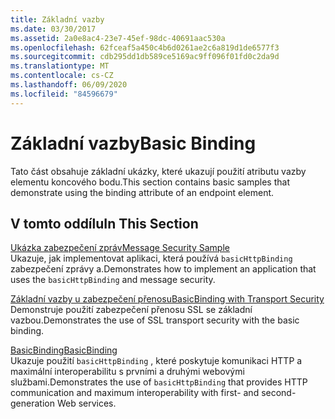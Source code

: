```yaml
---
title: Základní vazby
ms.date: 03/30/2017
ms.assetid: 2a0e8ac4-23e7-45ef-98dc-40691aac530a
ms.openlocfilehash: 62fceaf5a450c4b6d0261ae2c6a819d1de6577f3
ms.sourcegitcommit: cdb295dd1db589ce5169ac9ff096f01fd0c2da9d
ms.translationtype: MT
ms.contentlocale: cs-CZ
ms.lasthandoff: 06/09/2020
ms.locfileid: "84596679"
---
```

# <a name="basic-binding"></a><span data-ttu-id="cb25d-102">Základní vazby</span><span class="sxs-lookup"><span data-stu-id="cb25d-102">Basic Binding</span></span>
<span data-ttu-id="cb25d-103">Tato část obsahuje základní ukázky, které ukazují použití atributu vazby elementu koncového bodu.</span><span class="sxs-lookup"><span data-stu-id="cb25d-103">This section contains basic samples that demonstrate using the binding attribute of an endpoint element.</span></span>  
  
## <a name="in-this-section"></a><span data-ttu-id="cb25d-104">V tomto oddílu</span><span class="sxs-lookup"><span data-stu-id="cb25d-104">In This Section</span></span>  
 [<span data-ttu-id="cb25d-105">Ukázka zabezpečení zpráv</span><span class="sxs-lookup"><span data-stu-id="cb25d-105">Message Security Sample</span></span>](message-security-sample.md)  
 <span data-ttu-id="cb25d-106">Ukazuje, jak implementovat aplikaci, která používá `basicHttpBinding` zabezpečení zprávy a.</span><span class="sxs-lookup"><span data-stu-id="cb25d-106">Demonstrates how to implement an application that uses the `basicHttpBinding` and message security.</span></span>  
  
 [<span data-ttu-id="cb25d-107">Základní vazby u zabezpečení přenosu</span><span class="sxs-lookup"><span data-stu-id="cb25d-107">BasicBinding with Transport Security</span></span>](basicbinding-with-transport-security.md)  
 <span data-ttu-id="cb25d-108">Demonstruje použití zabezpečení přenosu SSL se základní vazbou.</span><span class="sxs-lookup"><span data-stu-id="cb25d-108">Demonstrates the use of SSL transport security with the basic binding.</span></span>  
  
 [<span data-ttu-id="cb25d-109">BasicBinding</span><span class="sxs-lookup"><span data-stu-id="cb25d-109">BasicBinding</span></span>](basicbinding.md)  
 <span data-ttu-id="cb25d-110">Ukazuje použití `basicHttpBinding` , které poskytuje komunikaci HTTP a maximální interoperabilitu s prvními a druhými webovými službami.</span><span class="sxs-lookup"><span data-stu-id="cb25d-110">Demonstrates the use of `basicHttpBinding` that provides HTTP communication and maximum interoperability with first- and second-generation Web services.</span></span>
